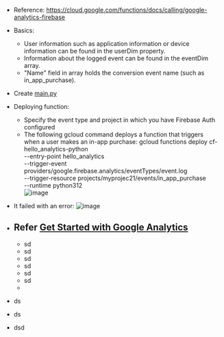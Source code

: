 - Reference: https://cloud.google.com/functions/docs/calling/google-analytics-firebase

- Basics: 
  - User information such as application information or device information can be found in the userDim property.
  - Information about the logged event can be found in the eventDim array.
  - "Name" field in array holds the conversion event name (such as in_app_purchase).

- Create [main.py](https://github.com/Ajit1279/GCP_Learning/blob/main/20240204_CldFunctions/20240211_Python/0211_Firebs/0211_Analytics/main.py)

- Deploying function:
  - Specify the event type and project in which you have Firebase Auth configured
  - The following gcloud command deploys a function that triggers when a user makes an in-app purchase:
      gcloud functions deploy cf-hello_analytics-python \
      --entry-point  hello_analytics \
      --trigger-event providers/google.firebase.analytics/eventTypes/event.log \
      --trigger-resource projects/myprojec21/events/in_app_purchase \
      --runtime python312     
![image](https://github.com/Ajit1279/GCP_Learning/assets/81754034/6aac2411-edf4-42d3-aac9-5ef124629a42)

- It failed with an error:
![image](https://github.com/Ajit1279/GCP_Learning/assets/81754034/cd476250-89c5-4bba-afc4-9c23a59c3a44)

- Refer [Get Started with Google Analytics](https://firebase.google.com/docs/analytics/get-started?platform=web)
  - 

  - sd
  - sd
  - sd
  - sd
  - sd
  - sd
  - 
- ds
- ds
- dsd

 

